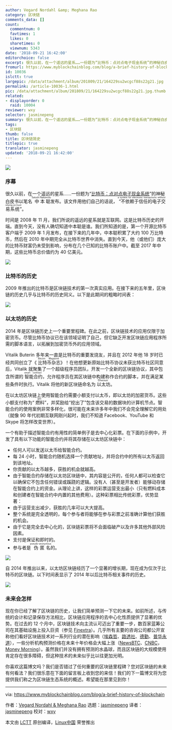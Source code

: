 ```yaml
---
author: Vegard Nordahl &amp; Meghana Rao
category: 区块链
comments_data: []
count:
  commentnum: 0
  favtimes: 1
  likes: 0
  sharetimes: 0
  viewnum: 5343
date: '2018-09-21 16:42:00'
editorchoice: false
excerpt: 很久以前，在一个遥远的星系……一份题为“比特币：点对点电子现金系统”的神秘白皮书以笔名中本聪发布。
fromurl: https://www.myblockchainblog.com/blog/a-brief-history-of-blockchain
id: 10036
islctt: true
largepic: /data/attachment/album/201809/21/164229su2wcgcf88s22g21.jpg
permalink: /article-10036-1.html
pic: /data/attachment/album/201809/21/164229su2wcgcf88s22g21.jpg.thumb.jpg
related:
- displayorder: 0
  raid: 10004
reviewer: wxy
selector: jasminepeng
summary: 很久以前，在一个遥远的星系……一份题为“比特币：点对点电子现金系统”的神秘白皮书以笔名中本聪发布。
tags:
- 区块链
thumb: false
title: 区块链简史
titlepic: true
translator: jasminepeng
updated: '2018-09-21 16:42:00'
---
```


![](/data/attachment/album/201809/21/164229su2wcgcf88s22g21.jpg)


### 序幕


很久以前，在一个遥远的星系……一份题为“[比特币：点对点电子现金系统](http://bitcoin.org/bitcoin.pdf)”的神秘白皮书以笔名<ruby> 中本聪 <rt>  Satoshi Nakamoto </rt></ruby>发布。该文件用他们自己的话说，<ruby> “不依赖于信任的电子交易系统” <rt>  a system for electronic transactions without relying on trust  <br/> </rt></ruby>。


时间是 2008 年 11 月，我们所说的遥远的星系就是互联网。这是比特币历史的开端。直到今天，没有人确切知道中本聪是谁。我们所知道的是，第一个开源比特币客户端于 2009 年 1 月发布，在接下来的几年中，中本聪积累了大约 100 万比特币，然后在 2010 年中期完全从比特币世界中消失。直到今天，他（或他们）庞大的比特币财富仍未受到影响，分布在几个已知的比特币账户中。截至 2017 年中期，这些比特币总价值约为 40 亿美元。


![](/data/attachment/album/201809/21/164250io8i2bziq58i4h7y.png)


### 比特币的历史


2009 年推出的比特币是区块链技术的第一次真实应用。在接下来的五年里，区块链的历史几乎与比特币的历史同义。以下是此期间的粗略时间表：


![](/data/attachment/album/201809/21/164251dpo1oicowgwyiboo.jpg)


### 以太坊的历史


2014 年是区块链历史上一个重要里程碑。在此之前，区块链技术的应用仅限于加密货币。尽管比特币协议已在该领域证明了自己，但它缺乏开发区块链应用程序所需的脚本语言，以拓展到加密货币外的应用领域。


Vitalik Buterin 多年来一直是比特币的重要发烧友，并且在 2012 年他 18 岁时已经共同创立了《<ruby> 比特币杂志 <rt>  Bitcoin Magazine </rt></ruby>》！在他想更新原始比特币协议未获比特币社区同意后，Vitalik 就聚集了一个超级程序员团队，开发一个全新的区块链协议，其中包含所谓的<ruby> 智能合约 <rt>  smart contract </rt></ruby>，允许程序员在其区块链中构建称作合约的脚本，并在满足某些条件时执行。Vitalik 将他的新区块链命名为<ruby> 以太坊 <rt>  Ethereum </rt></ruby>。


在以太坊区块链上使用智能合约需要小额支付以太币，即以太坊的加密货币。这些小额支付称为“<ruby> 燃料 <rt>  gas </rt></ruby>”，并奖励给“挖出了”包含该交易的数据块的计算机节点。智能合约的使用案例非常多样化，很可能在未来许多年中我们不会完全理解它的用处（就像 90 年代初期互联网刚兴起时，我们不知道 Facebook、YouTube 和 Skype 将怎样改变世界）。


一个有助于描述智能合约有用性的简单例子是去中心化彩票。在下面的示例中，开发了具有以下功能的智能合约并将其存储在以太坊区块链中：


* 任何人可以发送以太币给智能合约。
* 每 24 小时，智能合约随机选择一个贡献地址，并将合约中的所有以太币返回到该地址。
* 你贡献的以太币越多，获胜的机会就越高。
* 由于智能合约存储在以太坊区块链中，其内容是公开的，任何人都可以检查它以确保它不包含任何错误或蹊跷的逻辑。没有人（甚至是开发者）能够动存储在智能合约上的资金。从理论上讲，这样的彩票运营支出最小（只有燃料成本和创建者在智能合约中内置的其他费用）。这种彩票相比传统彩票，优势显著：
* 由于运营支出减少，获胜的几率可以大大提高。
* 整个系统是完全透明的，每个参与者将能够在参与彩票之前准确计算他们获胜的机会。
* 由于它是完全去中心化的，区块链彩票将不会面临破产以及许多其他外部风险因素。
* 支付是保证和即时的。
* 参与者是<ruby> 伪匿名 <rt>  pseudo-anonymous </rt></ruby>的。


![](/data/attachment/album/201809/21/164252vn71damqylazvyjq.png)


自 2014 年推出以来，以太坊区块链经历了一个显著的增长期，现在成为仅次于比特币的区块链。以下时间表显示了 2014 年以后比特币相关事件的历史。


![](/data/attachment/album/201809/21/164252al0b3i3bh8l3ffb5.png)


### 未来会怎样


现在你已经了解了区块链的历史，让我们简单预测一下它的未来。如前所述，与传统的会计和记录保存方法相比，区块链应用程序的去中心化性质提供了显著的优势。在过去的 12 个月中，区块链技术向主流认可迈出了重要一步，数百家蓝筹公司在其基础设施上投入巨资（参见 [Finextra](https://www.finextra.com/newsarticle/29093/2016-wall-street-blockchain-investment-to-top-1bn)）。几乎所有主要的咨询公司都公开宣称他们看好区块链技术对一系列行业的潜在影响（[埃森哲](https://www.accenture.com/us-en/insight-perspectives-capital-markets-blockchain-future)、[路透社](http://www.reuters.com/article/us-banks-blockchain-accenture-idUSKBN1511OU)、[德勤](https://www2.deloitte.com/global/en/pages/financial-services/articles/gfsi-disruptive-innovation-blockchain.html)、[普华永道](http://www.pwc.com/us/en/energy-mining/exploring-the-disruptive-potential-of-decentralized-storage-and-peer-to-peer-transactions-in-the-energy-industry.html)），一些分析机构预测价格在未来十年价格会大幅上涨（[NewsBTC](http://www.newsbtc.com/2017/07/06/bitcoin-price-positive-future/)、[CNBC](http://www.cnbc.com/2017/05/31/bitcoin-price-forecast-hit-100000-in-10-years.html)，[Money Morning](https://moneymorning.com/2017/06/15/why-a-bitcoin-price-prediction-of-1-million-isnt-crazy/)）。虽然我们并没有拥有预测的水晶球，而且区块链的大规模使用肯定存在很多障碍，但这种技术的未来似乎比以往更加光明。


你喜欢这篇博文吗？我们是否错过了任何重要的区块链里程碑？您对区块链的未来有何看法？我们很乐意在下面的留言板上收到您的来信！我们的下一篇博文将为您提供我们称之为区块链生态系统的概述。希望能在那里见到你！




---


via: <https://www.myblockchainblog.com/blog/a-brief-history-of-blockchain>


作者：[Vegard Nordahl & Meghana Rao](https://www.myblockchainblog.com/?author=57ca44c0bebafb5698fc5e7d) 选题：[jasminepeng](https://github.com/jasminepeng) 译者：[jasminepeng](https://github.com/jasminepeng) 校对：[wxy](https://github.com/wxy)


本文由 [LCTT](https://github.com/LCTT/TranslateProject) 原创编译，[Linux中国](/article-9986-1.html) 荣誉推出